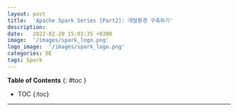 ```yaml
---
layout: post
title:  'Apache Spark Series [Part2]: 개발환경 구축하기'
description: 
date:   2022-02-20 15:01:35 +0300
image:  '/images/spark_logo.png'
logo_image:  '/images/spark_logo.png'
categories: DE
tags: Spark
---
```

**Table of Contents**
{: #toc }
*  TOC
{:toc}

---
